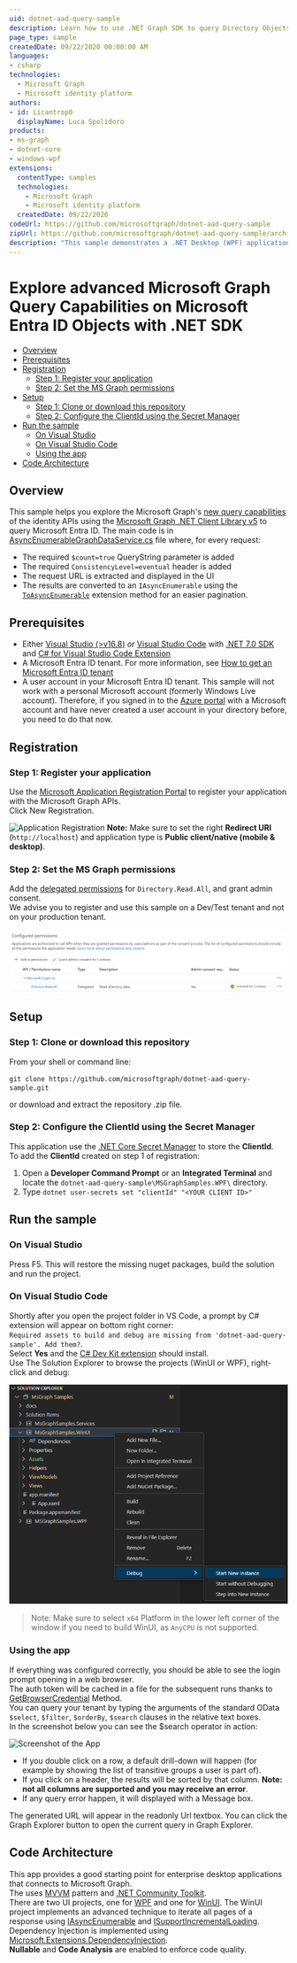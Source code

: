 ```yaml
---
uid: dotnet-aad-query-sample
description: Learn how to use .NET Graph SDK to query Directory Objects
page_type: sample
createdDate: 09/22/2020 00:00:00 AM
languages:
- csharp
technologies:
  - Microsoft Graph
  - Microsoft identity platform
authors:
- id: Licantrop0
  displayName: Luca Spolidoro
products:
- ms-graph
- dotnet-core
- windows-wpf
extensions:
  contentType: samples
  technologies: 
    - Microsoft Graph
    - Microsoft identity platform
  createdDate: 09/22/2020
codeUrl: https://github.com/microsoftgraph/dotnet-aad-query-sample
zipUrl: https://github.com/microsoftgraph/dotnet-aad-query-sample/archive/master.zip
description: "This sample demonstrates a .NET Desktop (WPF) application showcasing advanced Microsoft Graph Query Capabilities for Directory Objects with .NET"
---
```

# Explore advanced Microsoft Graph Query Capabilities on Microsoft Entra ID Objects with .NET SDK

- [Overview](#overview)
- [Prerequisites](#prerequisites)
- [Registration](#registration)
  - [Step 1: Register your application](#step-1-register-your-application)
  - [Step 2: Set the MS Graph permissions](#step-2-set-the-ms-graph-permissions)
- [Setup](#setup)
  - [Step 1:  Clone or download this repository](#step-1--clone-or-download-this-repository)
  - [Step 2: Configure the ClientId using the Secret Manager](#step-2-configure-the-clientid-using-the-secret-manager)
- [Run the sample](#run-the-sample)
  - [On Visual Studio](#on-visual-studio)
  - [On Visual Studio Code](#on-visual-studio-code)
  - [Using the app](#using-the-app)
- [Code Architecture](#code-architecture)

## Overview

This sample helps you explore the Microsoft Graph's [new query capabilities](https://aka.ms/graph-docs/advanced-queries) of the identity APIs using the [Microsoft Graph .NET Client Library v5](https://github.com/microsoftgraph/msgraph-sdk-dotnet) to query Microsoft Entra ID.
The main code is in [AsyncEnumerableGraphDataService.cs](MsGraphSamples.Services/AsyncEnumerableGraphDataService.cs) file where, for every request:

- The required `$count=true` QueryString parameter is added
- The required `ConsistencyLevel=eventual` header is added
- The request URL is extracted and displayed in the UI
- The results are converted to an `IAsyncEnumerable` using the [`ToAsyncEnumerable`](MsGraphSamples.Services/AsyncEnumerableGraphDataService.cs#LL34C51-L34C68) extension method for an easier pagination.

## Prerequisites

- Either [Visual Studio (>v16.8)](https://aka.ms/vsdownload) *or* [Visual Studio Code](https://code.visualstudio.com/) with [.NET 7.0 SDK](https://dotnet.microsoft.com/download/dotnet/7.0) and [C# for Visual Studio Code Extension](https://marketplace.visualstudio.com/items?itemName=ms-dotnettools.csharp)
- A Microsoft Entra ID tenant. For more information, see [How to get an Microsoft Entra ID tenant](https://azure.microsoft.com/documentation/articles/active-directory-howto-tenant/)
- A user account in your Microsoft Entra ID tenant. This sample will not work with a personal Microsoft account (formerly Windows Live account). Therefore, if you signed in to the [Azure portal](https://portal.azure.com) with a Microsoft account and have never created a user account in your directory before, you need to do that now.

## Registration

### Step 1: Register your application

Use the [Microsoft Application Registration Portal](https://aka.ms/appregistrations) to register your application with the Microsoft Graph APIs.  
Click New Registration.

![Application Registration](docs/register_app.png)
**Note:** Make sure to set the right **Redirect URI** (`http://localhost`) and application type is **Public client/native (mobile & desktop)**.

### Step 2: Set the MS Graph permissions

Add the [delegated permissions](https://docs.microsoft.com/graph/permissions-reference#delegated-permissions-20) for `Directory.Read.All`, and grant admin consent.  
We advise you to register and use this sample on a Dev/Test tenant and not on your production tenant.

![Api Permissions](docs/api_permissions.png)

## Setup

### Step 1:  Clone or download this repository

From your shell or command line:

```Shell
git clone https://github.com/microsoftgraph/dotnet-aad-query-sample.git
```

or download and extract the repository .zip file.

### Step 2: Configure the ClientId using the Secret Manager

This application use the [.NET Core Secret Manager](https://docs.microsoft.com/aspnet/core/security/app-secrets) to store the **ClientId**.  
To add the **ClientId** created on step 1 of registration:

1. Open a **Developer Command Prompt** or an **Integrated Terminal** and locate the `dotnet-aad-query-sample\MSGraphSamples.WPF\` directory.
1. Type `dotnet user-secrets set "clientId" "<YOUR CLIENT ID>"`

## Run the sample

### On Visual Studio

Press F5. This will restore the missing nuget packages, build the solution and run the project.

### On Visual Studio Code

Shortly after you open the project folder in VS Code, a prompt by C# extension will appear on bottom right corner:  
`Required assets to build and debug are missing from 'dotnet-aad-query-sample'. Add them?`.  
Select **Yes** and the [C# Dev Kit extension](https://marketplace.visualstudio.com/items?itemName=ms-dotnettools.csdevkit) should install.  
Use The Solution Explorer to browse the projects (WinUI or WPF), right-click and debug:

![Solution Explorer](docs/solution_explorer.png)

> Note: Make sure to select `x64` Platform in the lower left corner of the window if you need to build WinUI, as `AnyCPU` is not supported.

### Using the app

If everything was configured correctly, you should be able to see the login prompt opening in a web browser.  
The auth token will be cached in a file for the subsequent runs thanks to [GetBrowserCredential](MsGraphSamples.Services/AuthService.cs#L41C42-L41C62) Method.  
You can query your tenant by typing the arguments of the standard OData `$select`, `$filter`, `$orderBy`, `$search` clauses in the relative text boxes.  
In the screenshot below you can see the $search operator in action:

![Screenshot of the App](docs/app1.png)

- If you double click on a row, a default drill-down will happen (for example by showing the list of transitive groups a user is part of).
- If you click on a header, the results will be sorted by that column. **Note: not all columns are supported and you may receive an error**.
- If any query error happen, it will displayed with a Message box.

The generated URL will appear in the readonly Url textbox. You can click the Graph Explorer button to open the current query in Graph Explorer.

## Code Architecture

This app provides a good starting point for enterprise desktop applications that connects to Microsoft Graph.  
The uses [MVVM](https://docs.microsoft.com/windows/uwp/data-binding/data-binding-and-mvvm) pattern and [.NET Community Toolkit](https://github.com/CommunityToolkit/dotnet).  
There are two UI projects, one for [WPF](MsGraphSamples.WPF/) and one for [WinUI](MsGraphSamples.WinUI/). The WinUI project implements an advanced technique to iterate all pages of a response using [IAsyncEnumerable](https://learn.microsoft.com/en-us/archive/msdn-magazine/2019/november/csharp-iterating-with-async-enumerables-in-csharp-8) and [ISupportIncrementalLoading](https://learn.microsoft.com/uwp/api/windows.ui.xaml.data.isupportincrementalloading).  
Dependency Injection is implemented using [Microsoft.Extensions.DependencyInjection](https://docs.microsoft.com/aspnet/core/fundamentals/dependency-injection).  
**Nullable** and **Code Analysis** are enabled to enforce code quality.
